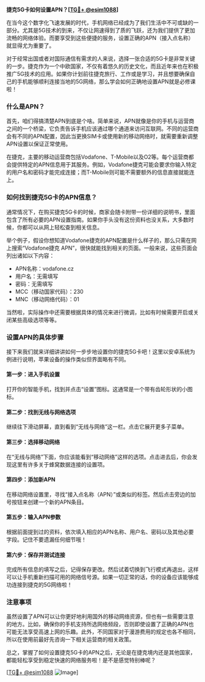 **捷克5G卡如何设置APN？[[TG💪+ @esim1088](https://t.me/s/esim1088)]**

在当今这个数字化飞速发展的时代，手机网络已经成为了我们生活中不可或缺的一部分。尤其是5G技术的到来，不仅让网速得到了质的飞跃，还为我们提供了更加流畅的网络体验。而要享受到这些便捷的服务，设置正确的APN（接入点名称）就显得尤为重要了。

对于经常出国或者对国际通信有需求的人来说，选择一张合适的5G卡是非常关键的一步。捷克作为一个中欧国家，不仅有着悠久的历史文化，而且近年来也在积极推广5G技术的应用。如果你计划前往捷克旅行、工作或是学习，并且想要确保自己的手机能够顺利连接当地的5G网络，那么学会如何正确地设置APN就是必修课啦！

### 什么是APN？

首先，咱们得搞清楚APN到底是个啥。简单来说，APN就像是你的手机与运营商之间的一个桥梁，它负责告诉手机应该通过哪个通道来访问互联网。不同的运营商会有不同的APN配置，因此当更换SIM卡或使用新的移动网络时，就需要重新调整APN设置以保证正常使用。

在捷克，主要的移动运营商包括Vodafone、T-Mobile以及O2等。每个运营商都会提供特定的APN信息用于其服务。例如，Vodafone捷克可能会要求你输入特定的用户名和密码才能完成连接；而T-Mobile则可能不需要额外的信息直接就能连上。

### 如何找到捷克5G卡的APN信息？

通常情况下，在购买捷克5G卡的时候，商家会随卡附带一份详细的说明书，里面包含了所有必要的APN设置指南。如果你手头没有这份资料也没关系，大多数时候，你都可以从网上轻松查到相关信息。

举个例子，假设你想知道Vodafone捷克的APN配置是什么样子的，那么只需在网上搜索“Vodafone捷克 APN”，很快就能找到相关的页面。一般来说，这些页面会列出诸如以下内容：

- APN名称：vodafone.cz
- 用户名：无需填写
- 密码：无需填写
- MCC（移动国家代码）：230
- MNC（移动网络代码）：01

当然啦，实际操作中还需要根据具体的情况来进行微调，比如有时候需要开启或关闭某些高级选项等等。

### 设置APN的具体步骤

接下来我们就来详细讲讲如何一步步地设置你的捷克5G卡吧！这里以安卓系统为例进行说明，苹果设备的操作类似但界面略有不同。

#### 第一步：进入手机设置

打开你的智能手机，找到并点击“设置”图标。这通常是一个带有齿轮形状的小图标。

#### 第二步：找到无线与网络选项

继续往下滑动屏幕，直到看到“无线与网络”这一栏。点击它展开更多子菜单。

#### 第三步：选择移动网络

在“无线与网络”下面，你应该能看到“移动网络”这样的选项。点击进去后，你会发现这里有许多关于蜂窝数据连接的设置项。

#### 第四步：添加新APN

在移动网络设置里，寻找“接入点名称（APN）”或类似的标签。然后点击旁边的加号按钮来创建一个新的APN条目。

#### 第五步：输入APN参数

根据前面提到过的资料，依次填入相应的APN名称、用户名、密码以及其他必要字段。记住不要遗漏任何细节哦！

#### 第六步：保存并测试连接

完成所有信息的填写之后，记得保存更改。然后试着切换到飞行模式再退出，这样可以让手机重新扫描可用的网络信号源。如果一切正常的话，你的设备应该能够成功连接到捷克的5G网络啦！

### 注意事项

虽然设置了APN可以让你更好地利用国外的移动网络资源，但也有一些需要注意的地方。比如，确保你的手机支持所选网络频段，否则即使设置了正确的APN也可能无法享受高速上网的乐趣。此外，不同国家对于漫游费用的规定也各不相同，所以在使用前最好先咨询一下相关运营商的相关政策。

总之，掌握了如何设置捷克5G卡的APN之后，无论是在捷克境内还是其他国家，都能轻松享受到稳定快速的网络服务啦！是不是感觉特别棒呢？

[[TG💪+ @esim1088](https://t.me/s/esim1088) ![Image](https://i.postimg.cc/4NQfJmqS/Snipaste-2025-05-13-00-14-12.png)]